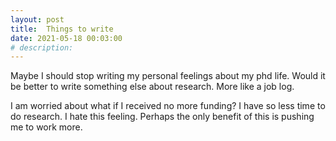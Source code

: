 ```yaml
---
layout: post
title:  Things to write
date: 2021-05-18 00:03:00
# description: 
---
```


Maybe I should stop writing my personal feelings about my phd life. Would it be better to write something else about research. More like a job log.

I am worried about what if I received no more funding? I have so less time to do research. I hate this feeling. Perhaps the only benefit of this is pushing me to work more.
